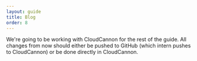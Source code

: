 ```yaml
---
layout: guide
title: Blog
order: 8
---
```


We're going to be working with CloudCannon for the rest of the guide. All changes from now should either be pushed to GitHub (which intern pushes to CloudCannon) or be done directly in CloudCannon.
